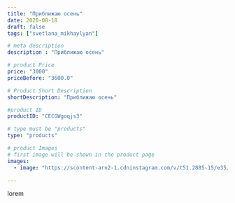 ```yaml
---
title: "Приближаю осень"
date: 2020-08-18
draft: false
tags: ["svetlana_mikhaylyan"]

# meta description
description : "Приближаю осень"

# product Price
price: "3000"
priceBefore: "3600.0"

# Product Short Description
shortDescription: "Приближаю осень"

#product ID
productID: "CECGWgoqjs3"

# type must be "products"
type: "products"

# product Images
# first image will be shown in the product page
images:
  - image: "https://scontent-arn2-1.cdninstagram.com/v/t51.2885-15/e35/117733685_908801102962711_3649848983966002445_n.jpg?se=7&tp=1&_nc_ht=scontent-arn2-1.cdninstagram.com&_nc_cat=107&_nc_ohc=wx0NabKzliQAX_iAI73&ccb=7-4&oh=98c1dc0d6132944e779308aa4a1df73a&oe=6083FD52&_nc_sid=86f79a&ig_cache_key=MjM3ODQ5MTQ4ODM1NDU4MTMwMw%3D%3D.2-ccb7-4"

---
```

lorem
